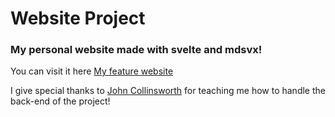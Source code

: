 # Website Project 

### My personal website made with **svelte** and **mdsvx**!

You can visit it here [My feature website](https://www.dimkatiforis.netlify.app)

I give special thanks to [John Collinsworth](https://github.com/josh-collinsworth) for teaching me how to handle the back-end of the project!
